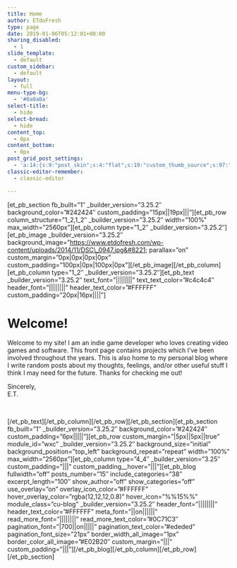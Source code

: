```yaml
---
title: Home
author: ETdoFresh
type: page
date: 2019-01-06T05:12:01+00:00
sharing_disabled:
  - 1
slide_template:
  - default
custom_sidebar:
  - default
layout:
  - full
menu-type-bg:
  - '#0a0a0a'
select-title:
  - hide
select-bread:
  - hide
content_top:
  - 0px
content_bottom:
  - 0px
post_grid_post_settings:
  - 'a:14:{s:9:"post_skin";s:4:"flat";s:19:"custom_thumb_source";s:97:"https://www.etdofresh.com/wp-content/plugins/post-grid/assets/frontend/css/images/placeholder.png";s:16:"thumb_custom_url";s:0:"";s:17:"font_awesome_icon";s:0:"";s:23:"font_awesome_icon_color";s:0:"";s:22:"font_awesome_icon_size";s:0:"";s:17:"custom_youtube_id";s:0:"";s:15:"custom_vimeo_id";s:0:"";s:21:"custom_dailymotion_id";s:0:"";s:14:"custom_mp3_url";s:0:"";s:20:"custom_soundcloud_id";s:0:"";s:16:"custom_video_MP4";s:0:"";s:16:"custom_video_OGV";s:0:"";s:17:"custom_video_WEBM";s:0:"";}'
classic-editor-remember:
  - classic-editor

---
```

\[et\_pb\_section fb\_built=&#8221;1&#8243; \_builder\_version=&#8221;3.25.2&#8243; background\_color=&#8221;#242424&#8243; custom\_padding=&#8221;15px||19px|||&#8221;\]\[et\_pb\_row column\_structure=&#8221;1\_2,1\_2&#8243; \_builder\_version=&#8221;3.25.2&#8243; width=&#8221;100%&#8221; max\_width=&#8221;2560px&#8221;\]\[et\_pb\_column type=&#8221;1\_2&#8243; \_builder\_version=&#8221;3.25.2&#8243;\]\[et\_pb\_image \_builder\_version=&#8221;3.25.2&#8243; background\_image=&#8221;https://www.etdofresh.com/wp-content/uploads/2014/11/DSC\_0947.jpg&#8221; parallax=&#8221;on&#8221; custom\_margin=&#8221;0px|0px|0px|0px&#8221; custom\_padding=&#8221;100px|0px|100px|0px&#8221;\]\[/et\_pb\_image\]\[/et\_pb\_column\]\[et\_pb\_column type=&#8221;1\_2&#8243; \_builder\_version=&#8221;3.25.2&#8243;\]\[et\_pb\_text \_builder\_version=&#8221;3.25.2&#8243; text\_font=&#8221;||||||||&#8221; text\_text\_color=&#8221;#c4c4c4&#8243; header\_font=&#8221;||||||||&#8221; header\_text\_color=&#8221;#FFFFFF&#8221; custom\_padding=&#8221;20px|16px||||&#8221;\]

<div id="comp-k0e3qaxc5" class="txtNew" data-packed="true">
  <h1 class="font_4">
    <span class="color_18">Welcome!</span>
  </h1>
</div>

<div id="comp-k0e3qaxc6" class="txtNew" data-packed="true">
  <p class="font_7">
    Welcome to my site! I am an indie game developer who loves creating video games and software. This front page contains projects which I&#8217;ve been involved throughout the years. This is also home to my personal blog where I write random posts about my thoughts, feelings, and/or other useful stuff I think I may need for the future. Thanks for checking me out!
  </p>
  
  <p>
    Sincerely,<br />E.T.
  </p>
</div>

<div id="comp-k0e3qaxc7" class="txtNew" data-packed="true">
   
</div>

\[/et\_pb\_text\]\[/et\_pb\_column\]\[/et\_pb\_row\]\[/et\_pb\_section\]\[et\_pb\_section fb\_built=&#8221;1&#8243; \_builder\_version=&#8221;3.25.2&#8243; background\_color=&#8221;#242424&#8243; custom\_padding=&#8221;6px|||||&#8221;\]\[et\_pb\_row custom\_margin=&#8221;|5px||5px||true&#8221; module\_id=&#8221;wxc&#8221; \_builder\_version=&#8221;3.25.2&#8243; background\_size=&#8221;initial&#8221; background\_position=&#8221;top\_left&#8221; background\_repeat=&#8221;repeat&#8221; width=&#8221;100%&#8221; max\_width=&#8221;2560px&#8221;\]\[et\_pb\_column type=&#8221;4\_4&#8243; \_builder\_version=&#8221;3.25&#8243; custom\_padding=&#8221;|||&#8221; custom\_padding\_\_hover=&#8221;|||&#8221;\]\[et\_pb\_blog fullwidth=&#8221;off&#8221; posts\_number=&#8221;15&#8243; include\_categories=&#8221;38&#8243; excerpt\_length=&#8221;100&#8243; show\_author=&#8221;off&#8221; show\_categories=&#8221;off&#8221; use\_overlay=&#8221;on&#8221; overlay\_icon\_color=&#8221;#FFFFFF&#8221; hover\_overlay\_color=&#8221;rgba(12,12,12,0.8)&#8221; hover\_icon=&#8221;%%15%%&#8221; module\_class=&#8221;cu-blog&#8221; \_builder\_version=&#8221;3.25.2&#8243; header\_font=&#8221;||||||||&#8221; header\_text\_color=&#8221;#FFFFFF&#8221; meta\_font=&#8221;||on||||||&#8221; read\_more\_font=&#8221;||||||||&#8221; read\_more\_text\_color=&#8221;#0C71C3&#8243; pagination\_font=&#8221;|700||on|||||&#8221; pagination\_text\_color=&#8221;#ededed&#8221; pagination\_font\_size=&#8221;21px&#8221; border\_width\_all\_image=&#8221;1px&#8221; border\_color\_all\_image=&#8221;#E02B20&#8243; custom\_margin=&#8221;|||&#8221; custom\_padding=&#8221;|||&#8221;\]\[/et\_pb\_blog\]\[/et\_pb\_column\]\[/et\_pb\_row\]\[/et\_pb_section\]